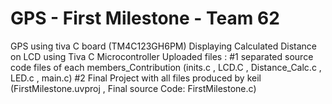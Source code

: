 # GPS - First Milestone - Team 62
GPS using tiva C board (TM4C123GH6PM)
Displaying Calculated Distance on LCD using Tiva C Microcontroller 
Uploaded files : #1 separated source code files of each members_Contribution (inits.c , LCD.C , Distance_Calc.c , LED.c , main.c) 
                 #2 Final Project with all files produced by keil (FirstMilestone.uvproj , Final source Code: FirstMilestone.c)
